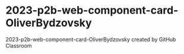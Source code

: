 # 2023-p2b-web-component-card-OliverBydzovsky
2023-p2b-web-component-card-OliverBydzovsky created by GitHub Classroom

